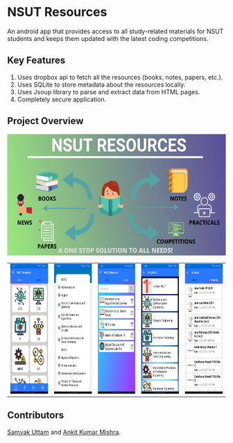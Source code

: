 # NSUT Resources
An android app that provides access to all study-related materials for NSUT students and keeps them updated with the latest coding competitions.

## Key Features
1. Uses dropbox api to fetch all the resources (books, notes, papers, etc.).
2. Uses SQLite to store metadata about the resources locally.
3. Uses Jsoup library to parse and extract data from HTML pages.
4. Completely secure application.

## Project Overview
<p align = 'center'>
<img src = './images/infographic.png' width = '540' height = '280'> 
</p>

<table>
	<tr>
		<td> <img src = './images/image1.jpg' height = '300'> </td>
		<td> <img src = './images/image2.jpg' height = '300'> </td>
		<td> <img src = './images/image3.jpg' height = '300'> </td>
		<td> <img src = './images/image4.jpg' height = '300'> </td>
		<td> <img src = './images/image5.jpg' height = '300'> </td>
	</tr>
</table>


## Contributors
[Samyak Uttam](https://github.com/samyak-uttam) and [Ankit Kumar Mishra](https://github.com/anky008).